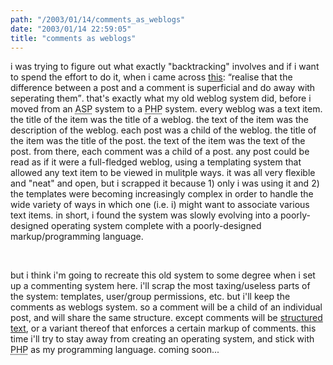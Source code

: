 ```yaml
---
path: "/2003/01/14/comments_as_weblogs" 
date: "2003/01/14 22:59:05" 
title: "comments as weblogs" 
---
```

<p>i was trying to figure out what exactly "backtracking" involves and if i want to spend the effort to do it, when i came across <a href="http://www.dellah.com/orient/2003/01/13/up_and_down_the_ladder.shtml">this</a>: <q>realise that the difference between a post and a comment is superficial and do away with seperating them</q>. that's exactly what my old weblog system did, before i moved from an <abbr title="Active Server Pages">ASP</abbr> system to a <abbr title="(recursive) PHP Hypertext Preprocessor">PHP</abbr> system. every weblog was a text item. the title of the item was the title of a weblog. the text of the item was the description of the weblog. each post was a child of the weblog. the title of the item was the title of the post. the text of the item was the text of the post. from there, each comment was a child of a post. any post could be read as if it were a full-fledged weblog, using a templating system that allowed any text item to be viewed in mulitple ways. it was all very flexible and "neat" and open, but i scrapped it because 1) only i was using it and 2) the templates were becoming increasingly complex in order to handle the wide variety of ways in which one (i.e. i) might want to associate various text items. in short, i found the system was slowly evolving into a poorly-designed operating system complete with a poorly-designed markup/programming language.</p><br><p>but i think i'm going to recreate this old system to some degree when i set up a commenting system here. i'll scrap the most taxing/useless parts of the system: templates, user/group permissions, etc. but i'll keep the comments as weblogs system. so a comment will be a child of an individual post, and will share the same structure. except comments will be <a href="http://thinktank.rootnode.com/Wiki/StructuredText">structured text</a>, or a variant thereof that enforces a certain markup of comments. this time i'll try to stay away from creating an operating system, and stick with <abbr title="(recursive) PHP Hypertext Preprocessor">PHP</abbr> as my programming language. coming soon...</p>